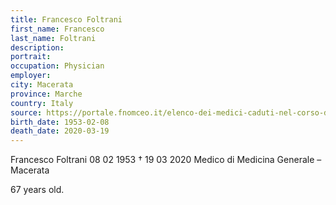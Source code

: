 ```yaml
---
title: Francesco Foltrani
first_name: Francesco
last_name: Foltrani
description: 
portrait: 
occupation: Physician
employer: 
city: Macerata
province: Marche
country: Italy 
source: https://portale.fnomceo.it/elenco-dei-medici-caduti-nel-corso-dellepidemia-di-covid-19/
birth_date: 1953-02-08
death_date: 2020-03-19
---
```


Francesco Foltrani 08 02 1953 † 19 03 2020
Medico di Medicina Generale  – Macerata

67 years old.